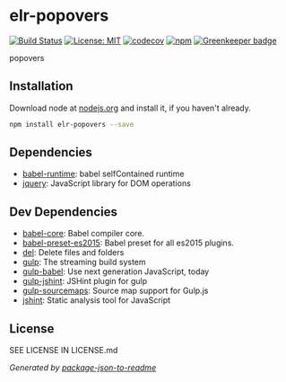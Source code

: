 # elr-popovers

[![Build Status](https://travis-ci.org/Beth3346/elr-popovers.svg?branch=master)](https://travis-ci.org/Beth3346/elr-popovers)
[![License: MIT](https://img.shields.io/badge/License-MIT-yellow.svg)](https://opensource.org/licenses/MIT)
[![codecov](https://codecov.io/gh/Beth3346/elr-popovers/branch/master/graph/badge.svg)](https://codecov.io/gh/Beth3346/elr-popovers)
[![npm](https://img.shields.io/npm/dm/elr-popovers.svg?style=flat)]() [![Greenkeeper badge](https://badges.greenkeeper.io/Beth3346/elr-popovers.svg)](https://greenkeeper.io/)

popovers

## Installation

Download node at [nodejs.org](http://nodejs.org) and install it, if you haven't already.

```sh
npm install elr-popovers --save
```



## Dependencies

- [babel-runtime](https://github.com/babel/babel/tree/master/packages): babel selfContained runtime
- [jquery](https://github.com/jquery/jquery): JavaScript library for DOM operations

## Dev Dependencies

- [babel-core](https://github.com/babel/babel/tree/master/packages): Babel compiler core.
- [babel-preset-es2015](https://github.com/babel/babel/tree/master/packages): Babel preset for all es2015 plugins.
- [del](https://github.com/sindresorhus/del): Delete files and folders
- [gulp](https://github.com/gulpjs/gulp): The streaming build system
- [gulp-babel](https://github.com/babel/gulp-babel): Use next generation JavaScript, today
- [gulp-jshint](https://github.com/spalger/gulp-jshint): JSHint plugin for gulp
- [gulp-sourcemaps](https://github.com/floridoo/gulp-sourcemaps): Source map support for Gulp.js
- [jshint](https://github.com/jshint/jshint): Static analysis tool for JavaScript


## License

SEE LICENSE IN LICENSE.md

_Generated by [package-json-to-readme](https://github.com/zeke/package-json-to-readme)_
